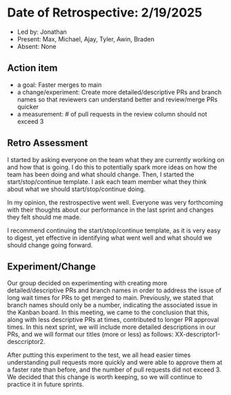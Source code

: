 # Date of Retrospective: 2/19/2025

* Led by: Jonathan
* Present: Max, Michael, Ajay, Tyler, Awin, Braden
* Absent: None

## Action item

* a goal: Faster merges to main
* a change/experiment: Create more detailed/descriptive PRs and branch names so that reviewers can understand better and review/merge PRs quicker
* a measurement: # of pull requests in the review column should not exceed 3

## Retro Assessment

I started by asking everyone on the team what they are currently working on and how that is going. I do this to potentially spark more ideas on how the team has been doing and what should change. Then, I started the start/stop/continue template. I ask each team member what they think about what we should start/stop/continue doing.

In my opinion, the restrospective went well. Everyone was very forthcoming with their thoughts about our performance in the last sprint and changes they felt should me made.

I recommend continuing the start/stop/continue template, as it is very easy to digest, yet effective in identifying what went well and what should we should change going forward.

## Experiment/Change

Our group decided on experimenting with creating more detailed/descriptive PRs and branch names in order to address the issue of long wait times for PRs to get merged to main. Previously, we stated that branch names should only be a number, indicating the associated issue in the Kanban board. In this meeting, we came to the conclusion that this, along with less descriptive PRs at times, contributed to longer PR approval times. In this next sprint, we will include more detailed descriptions in our PRs, and we will format our titles (more or less) as follows: XX-descriptor1-desccriptor2.

After putting this experiment to the test, we all head easier times understanding pull requests more quickly and were able to approve them at a faster rate than before, and the number of pull requests did not exceed 3. We decided that this change is worth keeping, so we will continue to practice it in future sprints.
